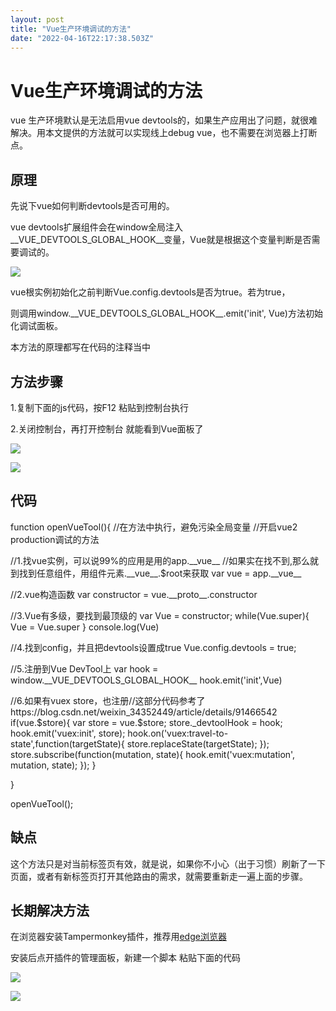 ```yaml
---
layout: post
title: "Vue生产环境调试的方法"
date: "2022-04-16T22:17:38.503Z"
---
```

Vue生产环境调试的方法
============

vue 生产环境默认是无法启用vue devtools的，如果生产应用出了问题，就很难解决。用本文提供的方法就可以实现线上debug vue，也不需要在浏览器上打断点。

原理
--

先说下vue如何判断devtools是否可用的。

vue devtools扩展组件会在window全局注入\_\_VUE\_DEVTOOLS\_GLOBAL\_HOOK\_\_变量，Vue就是根据这个变量判断是否需要调试的。

![](https://img2022.cnblogs.com/blog/765365/202204/765365-20220416213537641-1310139840.png)

vue根实例初始化之前判断Vue.config.devtools是否为true。若为true，

则调用window.\_\_VUE\_DEVTOOLS\_GLOBAL\_HOOK\_\_.emit('init', Vue)方法初始化调试面板。

本方法的原理都写在代码的注释当中

方法步骤
----

1.复制下面的js代码，按F12 粘贴到控制台执行

2.关闭控制台，再打开控制台 就能看到Vue面板了  
  

![](https://img2022.cnblogs.com/blog/765365/202204/765365-20220416213239528-1913514119.png)

![](https://img2022.cnblogs.com/blog/765365/202204/765365-20220416213311898-160611354.png)

代码
--

function openVueTool(){
//在方法中执行，避免污染全局变量
//开启vue2 production调试的方法

//1.找vue实例，可以说99%的应用是用的app.\_\_vue\_\_
//如果实在找不到,那么就到找到任意组件，用组件元素.\_\_vue\_\_.$root来获取
var vue = app.\_\_vue\_\_


//2.vue构造函数
var constructor = vue.\_\_proto\_\_.constructor


//3.Vue有多级，要找到最顶级的
var Vue = constructor;
while(Vue.super){
    Vue = Vue.super
}
console.log(Vue)

//4.找到config，并且把devtools设置成true
Vue.config.devtools = true;



//5.注册到Vue DevTool上
var hook = window.\_\_VUE\_DEVTOOLS\_GLOBAL\_HOOK\_\_
hook.emit('init',Vue)




//6.如果有vuex store，也注册//这部分代码参考了https://blog.csdn.net/weixin\_34352449/article/details/91466542
if(vue.$store){
    var store = vue.$store;
    store.\_devtoolHook = hook;
    hook.emit('vuex:init', store);
    hook.on('vuex:travel-to-state',function(targetState){
        store.replaceState(targetState);
    });
    store.subscribe(function(mutation, state){
        hook.emit('vuex:mutation', mutation, state);
    });
}

}

openVueTool();

缺点
--

这个方法只是对当前标签页有效，就是说，如果你不小心（出于习惯）刷新了一下页面，或者有新标签页打开其他路由的需求，就需要重新走一遍上面的步骤。

长期解决方法
------

在浏览器安装Tampermonkey插件，推荐用[edge浏览器](https://microsoftedge.microsoft.com/addons/detail/tampermonkey/iikmkjmpaadaobahmlepeloendndfphd)

安装后点开插件的管理面板，新建一个脚本 粘贴下面的代码

![](https://img2022.cnblogs.com/blog/765365/202204/765365-20220416213352067-2033733977.png)

![](https://img2022.cnblogs.com/blog/765365/202204/765365-20220416213355911-196603171.png)